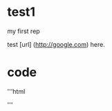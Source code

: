 test1
=====

my first rep

test [url] (http://google.com) here.


code
====

'''html
<script type="text/javascript" src="js/test.js"></script>
'''